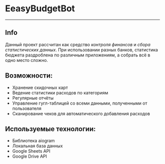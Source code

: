 # EeasyBudgetBot
---
## Info
Данный проект рассчитан как средство *контроля финансов* и *сбора статистических данных*. 
При использовании разных банков, статистика бюджета раздроблена по различным приложениям, а собрать всё в одно место сложно.

## Возможности:
- Хранение скидочных карт
- Ведение статистики расходов по категориям
- Регулярные отчёты
- Управление гугл-таблицей со всеми данными, полученными от пользователя
- Сканирование чеков для автоматического добавления расходов

## Используемые технологии:
- Библиотека aiogram
- Локальная база данных
- Google Sheets API
- Google Drive API